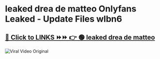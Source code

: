 
 # leaked drea de matteo Onlyfans Leaked - Update Files wlbn6

## <h2><a href="https://clipsfans.com/leaked_drea_de_matteo&ref=git">🔗 Click to LINKS ⏩⏩ 👉 🟢 leaked drea de matteo </a></h2>

<a href="https://clipsfans.com/leaked_drea_de_matteo&ref=git" rel="nofollow" data-target="animated-image.originalLink"><img src="https://i.ibb.co.com/xMMVF88/686577567.gif" alt="Viral Video Original" style="max-width: 100%; display: inline-block;" data-target="animated-image.originalImage"></a>

